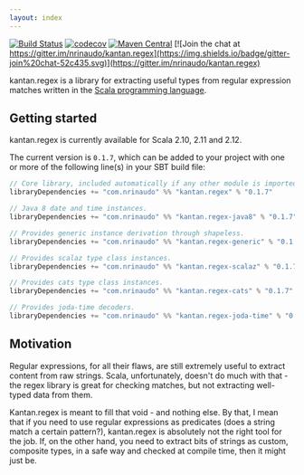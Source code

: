 ```yaml
---
layout: index
---
```


[![Build Status](https://travis-ci.org/nrinaudo/kantan.regex.svg?branch=master)](https://travis-ci.org/nrinaudo/kantan.regex)
[![codecov](https://codecov.io/gh/nrinaudo/kantan.regex/branch/master/graph/badge.svg)](https://codecov.io/gh/nrinaudo/kantan.regex)
[![Maven Central](https://maven-badges.herokuapp.com/maven-central/com.nrinaudo/kantan.regex_2.11/badge.svg)](https://maven-badges.herokuapp.com/maven-central/com.nrinaudo/kantan.regex_2.11)
[![Join the chat at https://gitter.im/nrinaudo/kantan.regex](https://img.shields.io/badge/gitter-join%20chat-52c435.svg)](https://gitter.im/nrinaudo/kantan.regex)

kantan.regex is a library for extracting useful types from regular expression matches written in the
[Scala programming language](http://www.scala-lang.org).

## Getting started

kantan.regex is currently available for Scala 2.10, 2.11 and 2.12.

The current version is `0.1.7`, which can be added to your project with one or more of the following line(s)
in your SBT build file:

```scala
// Core library, included automatically if any other module is imported.
libraryDependencies += "com.nrinaudo" %% "kantan.regex" % "0.1.7"

// Java 8 date and time instances.
libraryDependencies += "com.nrinaudo" %% "kantan.regex-java8" % "0.1.7"

// Provides generic instance derivation through shapeless.
libraryDependencies += "com.nrinaudo" %% "kantan.regex-generic" % "0.1.7"

// Provides scalaz type class instances.
libraryDependencies += "com.nrinaudo" %% "kantan.regex-scalaz" % "0.1.7"

// Provides cats type class instances.
libraryDependencies += "com.nrinaudo" %% "kantan.regex-cats" % "0.1.7"

// Provides joda-time decoders.
libraryDependencies += "com.nrinaudo" %% "kantan.regex-joda-time" % "0.1.7"
```

## Motivation

Regular expressions, for all their flaws, are still extremely useful to extract content from raw strings. Scala,
unfortunately, doesn't do much with that - the regex library is great for checking matches, but not extracting
well-typed data from them.

Kantan.regex is meant to fill that void - and nothing else. By that, I mean that if you need to use regular expressions
as predicates (does a string match a certain pattern?), kantan.regex is absolutely not the right tool for the job. If,
on the other hand, you need to extract bits of strings as custom, composite types, in a safe way and checked at compile
time, then it might just be.
